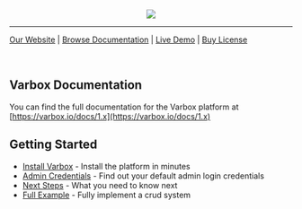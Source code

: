 <br>
<p align="center">
    <a href="https://varbox.io" title="Varbox Admin Screenshot">
        <img src="https://varbox.io/images/cover-with-title.png" style="max-width: 690px" />
    </a>
<p>

---

[Our Website](https://varbox.io) | [Browse Documentation](https://varbox.io/docs/1.x) | [Live Demo](https://demo.varbox.io/admin) | [Buy License](https://varbox.io/buy)

<br>

## Varbox Documentation

You can find the full documentation for the Varbox platform at [https://varbox.io/docs/1.x](https://varbox.io/docs/1.x)

## Getting Started

- [Install Varbox](https://varbox.io/docs/1.x/installation) - Install the platform in minutes
- [Admin Credentials](https://varbox.io/docs/1.x/admin-credentials) - Find out your default admin login credentials
- [Next Steps](https://varbox.io/docs/1.x/next-steps) - What you need to know next
- [Full Example](https://varbox.io/docs/1.x/full-example) - Fully implement a crud system
